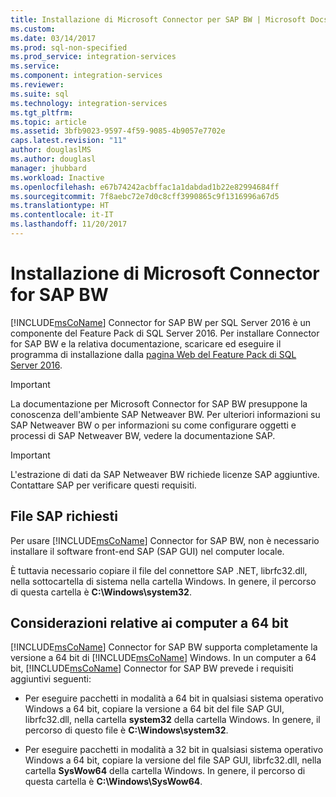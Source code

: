 ```yaml
---
title: Installazione di Microsoft Connector per SAP BW | Microsoft Docs
ms.custom: 
ms.date: 03/14/2017
ms.prod: sql-non-specified
ms.prod_service: integration-services
ms.service: 
ms.component: integration-services
ms.reviewer: 
ms.suite: sql
ms.technology: integration-services
ms.tgt_pltfrm: 
ms.topic: article
ms.assetid: 3bfb9023-9597-4f59-9085-4b9057e7702e
caps.latest.revision: "11"
author: douglaslMS
ms.author: douglasl
manager: jhubbard
ms.workload: Inactive
ms.openlocfilehash: e67b74242acbffac1a1dabdad1b22e82994684ff
ms.sourcegitcommit: 7f8aebc72e7d0c8cff3990865c9f1316996a67d5
ms.translationtype: HT
ms.contentlocale: it-IT
ms.lasthandoff: 11/20/2017
---
```

# <a name="installing-the-microsoft-connector-for-sap-bw"></a>Installazione di Microsoft Connector for SAP BW
  [!INCLUDE[msCoName](../includes/msconame-md.md)] Connector for SAP BW per SQL Server 2016 è un componente del Feature Pack di SQL Server 2016. Per installare Connector for SAP BW e la relativa documentazione, scaricare ed eseguire il programma di installazione dalla [pagina Web del Feature Pack di SQL Server 2016](http://go.microsoft.com/fwlink/?LinkId=746297).  
  
> [!IMPORTANT]  
>  La documentazione per Microsoft Connector for SAP BW presuppone la conoscenza dell'ambiente SAP Netweaver BW. Per ulteriori informazioni su SAP Netweaver BW o per informazioni su come configurare oggetti e processi di SAP Netweaver BW, vedere la documentazione SAP.  
  
> [!IMPORTANT]  
>  L'estrazione di dati da SAP Netweaver BW richiede licenze SAP aggiuntive. Contattare SAP per verificare questi requisiti.  
  
## <a name="required-sap-files"></a>File SAP richiesti  
 Per usare [!INCLUDE[msCoName](../includes/msconame-md.md)] Connector for SAP BW, non è necessario installare il software front-end SAP (SAP GUI) nel computer locale.  
  
 È tuttavia necessario copiare il file del connettore SAP .NET, librfc32.dll, nella sottocartella di sistema nella cartella Windows. In genere, il percorso di questa cartella è **C:\Windows\system32**.  
  
## <a name="considerations-for-64-bit-computers"></a>Considerazioni relative ai computer a 64 bit  
 [!INCLUDE[msCoName](../includes/msconame-md.md)] Connector for SAP BW supporta completamente la versione a 64 bit di [!INCLUDE[msCoName](../includes/msconame-md.md)] Windows. In un computer a 64 bit, [!INCLUDE[msCoName](../includes/msconame-md.md)] Connector for SAP BW prevede i requisiti aggiuntivi seguenti:  
  
-   Per eseguire pacchetti in modalità a 64 bit in qualsiasi sistema operativo Windows a 64 bit, copiare la versione a 64 bit del file SAP GUI, librfc32.dll, nella cartella **system32** della cartella Windows. In genere, il percorso di questo file è **C:\Windows\system32**.  
  
-   Per eseguire pacchetti in modalità a 32 bit in qualsiasi sistema operativo Windows a 64 bit, copiare la versione del file SAP GUI, librfc32.dll, nella cartella **SysWow64** della cartella Windows. In genere, il percorso di questa cartella è **C:\Windows\SysWow64**.  
  
  
